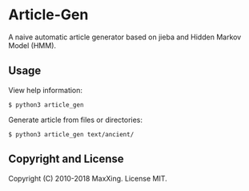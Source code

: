 # Article-Gen
A naive automatic article generator based on jieba and Hidden Markov Model (HMM).

## Usage

View help information:

```
$ python3 article_gen
```

Generate article from files or directories:

```
$ python3 article_gen text/ancient/
```

## Copyright and License

Copyright (C) 2010-2018 MaxXing. License MIT.
